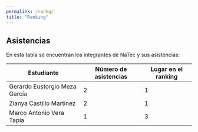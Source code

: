 ```yaml
---
permalink: /rankq/
title: "Ranking"
---
```

## Asistencias

   En esta tabla se encuentran los integrantes de NaTec y sus asistencias:

   | Estudiante | Número de asistencias | Lugar en el ranking |
   |---|---|---|
   | Gerardo Eustorgio Meza García |  2 | 1 |
   | Zianya Castillo Martinez |  2 | 1 |
   | Marco Antonio Vera Tapía  |  1 | 3 |
